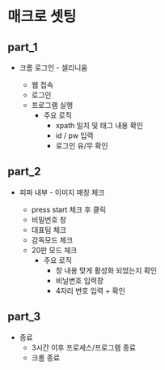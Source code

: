 # 매크로 셋팅

## part_1

- 크롬 로그인 - 셀리니움

  - 웹 접속
  - 로그인
  - 프로그램 실행
    - 주요 로직
      - xpath 일치 및 태그 내용 확인
      - id / pw 입력
      - 로그인 유/무 확인

## part_2

- 피파 내부 - 이미지 매칭 체크

  - press start 체크 후 클릭
  - 비밀번호 창
  - 대표팀 체크
  - 감독모드 체크
  - 20판 모드 체크
    - 주요 로직
      - 창 내용 맞게 활성화 되었는지 확인
      - 비닐번호 입력창
      - 4자리 번호 입력 + 확인

## part_3

- 종료
  - 3시간 이후 프로세스/프로그램 종료
  - 크롬 종료
